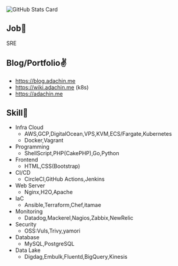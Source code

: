 ![GitHub Stats Card](https://github-readme-stats.vercel.app/api?username=RVIRUS0817&count_private=true&theme=radical)

## Job🏃

SRE

## Blog/Portfolio✌️
- https://blog.adachin.me
- https://wiki.adachin.me (k8s)
- https://adachin.me

## Skill📖

- Infra Cloud
  - AWS,GCP,DigitalOcean,VPS,KVM,ECS/Fargate,Kubernetes
  - Docker,Vagrant
- Programming 
  - ShellScript,PHP(CakePHP),Go,Python
- Frontend
  - HTML,CSS(Bootstrap)
- CI/CD
  - CircleCI,GitHub Actions,Jenkins
- Web Server
  - Nginx,H2O,Apache
- IaC
  - Ansible,Terraform,Chef,itamae
- Monitoring
  - Datadog,Mackerel,Nagios,Zabbix,NewRelic
- Security
  - OSS:Vuls,Trivy,yamori
- Database
  - MySQL,PostgreSQL
- Data Lake
  - Digdag,Embulk,Fluentd,BigQuery,Kinesis
